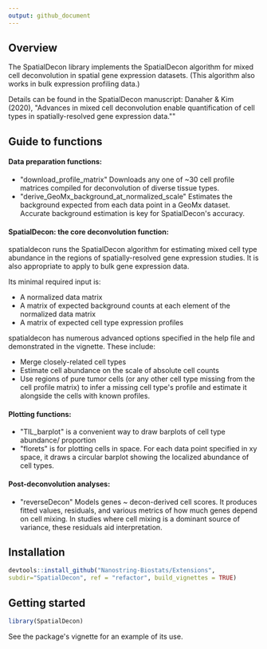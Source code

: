 ```yaml
---
output: github_document
---
```



## Overview

The SpatialDecon library implements the SpatialDecon algorithm for mixed cell deconvolution in spatial gene expression datasets. (This algorithm also works in bulk expression profiling data.)

Details can be found in the SpatialDecon manuscript: Danaher & Kim (2020), "Advances in mixed cell deconvolution enable quantification of cell types in spatially-resolved gene expression data.""


## Guide to functions

#### Data preparation functions:

* "download_profile_matrix" Downloads any one of ~30 cell profile matrices compiled for deconvolution of diverse tissue types. 
* "derive_GeoMx_background_at_normalized_scale" Estimates the background expected from each data point in a GeoMx dataset. Accurate background estimation is key for SpatialDecon's accuracy. 

#### SpatialDecon: the core deconvolution function:

spatialdecon runs the SpatialDecon algorithm for estimating mixed cell type abundance in the regions
 of spatially-resolved gene expression studies. 
 It is also appropriate to apply to bulk gene expression data.

Its minimal required input is:

* A normalized data matrix
* A matrix of expected background counts at each element of the normalized data matrix 
* A matrix of expected cell type expression profiles


spatialdecon has numerous advanced options specified in the help file and demonstrated in the vignette.
These include:

* Merge closely-related cell types
* Estimate cell abundance on the scale of absolute cell counts
* Use regions of pure tumor cells (or any other cell type missing from the cell profile matrix) to infer a missing cell type's profile and estimate it alongside the cells with known profiles.


#### Plotting functions:

* "TIL_barplot" is a convenient way to draw barplots of cell type abundance/ proportion
* "florets" is for plotting cells in space. For each data point specified in xy space, it draws a circular barplot showing the localized abundance of cell types. 

#### Post-deconvolution analyses:

* "reverseDecon" Models genes ~ decon-derived cell scores. It produces fitted values, residuals, and various metrics of how much genes depend on cell mixing. In studies where cell mixing is a dominant source of variance, these residuals aid interpretation. 


## Installation

``` r
devtools::install_github("Nanostring-Biostats/Extensions",
subdir="SpatialDecon", ref = "refactor", build_vignettes = TRUE)
```

## Getting started

``` r
library(SpatialDecon)
```


See the package's vignette for an example of its use. 
